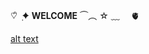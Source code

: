  ♡ิ   ݂   ✦ **__WELCOME__**  ⏜︵    ☆   ﹏  🫀

[alt text](https://www.pinterest.com/pin/768919336416848853/)
